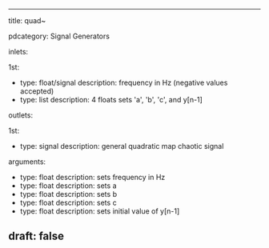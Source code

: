 --- 


title: quad~

pdcategory: Signal Generators

inlets:

  1st:
  - type: float/signal
    description: frequency in Hz (negative values accepted)
  - type: list
    description: 4 floats sets 'a', 'b', 'c', and y[n-1]

outlets:

  1st:
  - type: signal
    description: general quadratic map chaotic signal

arguments:
  - type: float
    description: sets frequency in Hz
  - type: float
    description: sets a
  - type: float
    description: sets b
  - type: float
    description: sets c
  - type: float
    description: sets initial value of y[n-1]





draft: false
---
